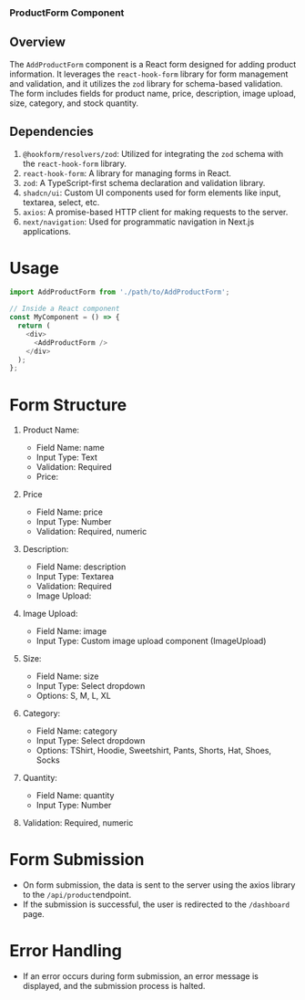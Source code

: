 ### ProductForm Component 

## Overview
The `AddProductForm` component is a React form designed for adding product information. It leverages the `react-hook-form` library for form management and validation, and it utilizes the `zod` library for schema-based validation. The form includes fields for product name, price, description, image upload, size, category, and stock quantity.

## Dependencies
1. `@hookform/resolvers/zod`: Utilized for integrating the `zod` schema with the `react-hook-form` library.
2. `react-hook-form`: A library for managing forms in React.
3. `zod`: A TypeScript-first schema declaration and validation library.
4. `shadcn/ui`: Custom UI components used for form elements like input, textarea, select, etc.
5. `axios`: A promise-based HTTP client for making requests to the server.
6. `next/navigation`: Used for programmatic navigation in Next.js applications.

# Usage
```typescript
import AddProductForm from './path/to/AddProductForm';

// Inside a React component
const MyComponent = () => {
  return (
    <div>
      <AddProductForm />
    </div>
  );
};
```

# Form Structure

1. Product Name:
    * Field Name: name
    * Input Type: Text
    * Validation: Required
    * Price:

2. Price
    * Field Name: price
    * Input Type: Number
    * Validation: Required, numeric

3. Description:
    * Field Name: description
    * Input Type: Textarea
    * Validation: Required
    * Image Upload:

4. Image Upload:
    * Field Name: image
    * Input Type: Custom image upload component (ImageUpload)

5. Size:
    * Field Name: size
    * Input Type: Select dropdown
    * Options: S, M, L, XL

6. Category:
    * Field Name: category
    * Input Type: Select dropdown
    * Options: TShirt, Hoodie, Sweetshirt, Pants, Shorts, Hat, Shoes, Socks

7. Quantity:
    * Field Name: quantity
    * Input Type: Number

8. Validation: Required, numeric

# Form Submission
   * On form submission, the data is sent to the server using the axios library to the `/api/product`endpoint.
   * If the submission is successful, the user is redirected to the `/dashboard` page.
  
# Error Handling
  * If an error occurs during form submission, an error message is displayed, and the submission process is halted.